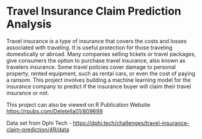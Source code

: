 # Travel Insurance Claim Prediction Analysis
Travel insurance is a type of insurance that covers the costs and losses associated with traveling. It is useful protection for those traveling domestically or abroad. Many companies selling tickets or travel packages, give consumers the option to purchase travel insurance, also known as travelers insurance. Some travel policies cover damage to personal property, rented equipment, such as rental cars, or even the cost of paying a ransom.
This project involves building a machine learning model for the insurance company to predict if the insurance buyer will claim their travel insurance or not.

This project can also be viewed on R Publication Website
https://rpubs.com/Deletella01/809699

Data set from Dphi Tech - https://dphi.tech/challenges/travel-insurance-claim-prediction/49/data
